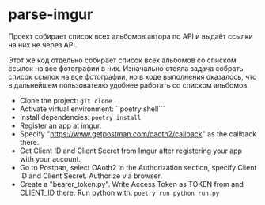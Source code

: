 # parse-imgur
Проект собирает список всех альбомов автора по API и выдаёт ссылки на них не через API.

Этот же код отдельно собирает список всех альбомов со списком ссылок на все фотографии в них.
Изначально стояла задача собрать список ссылок на все фотографии, но в ходе выполнения оказалось, что в дальнейшем пользователю удобнее работать со списком альбомов.

- Clone the project: ```git clone```
- Activate virtual environment: ``poetry shell```
- Install dependencies: ```poetry install```
- Register an app at imgur.
- Specify "https://www.getpostman.com/oaoth2/callback" as the callback there.
- Get Client ID and Client Secret from Imgur after registering your app with your account.
- Go to Postpan, select OAoth2 in the Authorization section, specify Client ID and Client Secret. Authorize via browser. 
- Create a "bearer_token.py". Write Access Token as TOKEN from and CLIENT_ID there.
Run python with: ```poetry run python run.py```

